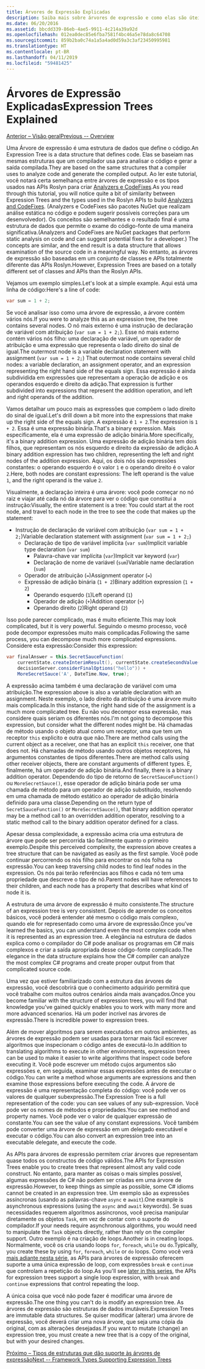 ```yaml
---
title: Árvores de Expressão Explicadas
description: Saiba mais sobre árvores de expressão e como elas são úteis em algoritmos de conversão para execução externa e inspeção do código antes de executá-lo.
ms.date: 06/20/2016
ms.assetid: bbcdd339-86eb-4ae5-9911-4c214a39a92d
ms.openlocfilehash: 012ea0dec85e6fba7581f4bc46a5e78da8c64708
ms.sourcegitcommit: 859b2ba0c74a1a5a4ad0d59a3c3af23450995981
ms.translationtype: HT
ms.contentlocale: pt-BR
ms.lasthandoff: 04/11/2019
ms.locfileid: "59481425"
---
```

# <a name="expression-trees-explained"></a><span data-ttu-id="27d55-103">Árvores de Expressão Explicadas</span><span class="sxs-lookup"><span data-stu-id="27d55-103">Expression Trees Explained</span></span>

[<span data-ttu-id="27d55-104">Anterior – Visão geral</span><span class="sxs-lookup"><span data-stu-id="27d55-104">Previous -- Overview</span></span>](expression-trees.md)

<span data-ttu-id="27d55-105">Uma Árvore de expressão é uma estrutura de dados que define o código.</span><span class="sxs-lookup"><span data-stu-id="27d55-105">An Expression Tree is a data structure that defines code.</span></span> <span data-ttu-id="27d55-106">Elas se baseiam nas mesmas estruturas que um compilador usa para analisar o código e gerar a saída compilada.</span><span class="sxs-lookup"><span data-stu-id="27d55-106">They are based on the same structures that a compiler uses to analyze code and generate the compiled output.</span></span> <span data-ttu-id="27d55-107">Ao ler este tutorial, você notará certa semelhança entre árvores de expressão e os tipos usados nas APIs Roslyn para criar [Analyzers e CodeFixes](https://github.com/dotnet/roslyn-analyzers).</span><span class="sxs-lookup"><span data-stu-id="27d55-107">As you read through this tutorial, you will notice quite a bit of similarity between Expression Trees and the types used in the Roslyn APIs to build [Analyzers and CodeFixes](https://github.com/dotnet/roslyn-analyzers).</span></span>
<span data-ttu-id="27d55-108">(Analyzers e CodeFixes são pacotes NuGet que realizam análise estática no código e podem sugerir possíveis correções para um desenvolvedor). Os conceitos são semelhantes e o resultado final é uma estrutura de dados que permite o exame do código-fonte de uma maneira significativa.</span><span class="sxs-lookup"><span data-stu-id="27d55-108">(Analyzers and CodeFixes are NuGet packages that perform static analysis on code and can suggest potential fixes for a developer.) The concepts are similar, and the end result is a data structure that allows examination of the source code in a meaningful way.</span></span> <span data-ttu-id="27d55-109">No entanto, as árvores de expressão são baseadas em um conjunto de classes e APIs totalmente diferente das APIs Roslyn.</span><span class="sxs-lookup"><span data-stu-id="27d55-109">However, Expression Trees are based on a totally different set of classes and APIs than the Roslyn APIs.</span></span>

<span data-ttu-id="27d55-110">Vejamos um exemplo simples.</span><span class="sxs-lookup"><span data-stu-id="27d55-110">Let's look at a simple example.</span></span>
<span data-ttu-id="27d55-111">Aqui está uma linha de código:</span><span class="sxs-lookup"><span data-stu-id="27d55-111">Here's a line of code:</span></span>

```csharp
var sum = 1 + 2;
```
<span data-ttu-id="27d55-112">Se você analisar isso como uma árvore de expressão, a árvore contém vários nós.</span><span class="sxs-lookup"><span data-stu-id="27d55-112">If you were to analyze this as an expression tree, the tree contains several nodes.</span></span>
<span data-ttu-id="27d55-113">O nó mais externo é uma instrução de declaração de variável com atribuição (`var sum = 1 + 2;`). Esse nó mais externo contém vários nós filho: uma declaração de variável, um operador de atribuição e uma expressão que representa o lado direito do sinal de igual.</span><span class="sxs-lookup"><span data-stu-id="27d55-113">The outermost node is a variable declaration statement with assignment (`var sum = 1 + 2;`) That outermost node contains several child nodes: a variable declaration, an assignment operator, and an expression representing the right hand side of the equals sign.</span></span> <span data-ttu-id="27d55-114">Essa expressão é ainda subdividida em expressões que representam a operação de adição e os operandos esquerdo e direito da adição.</span><span class="sxs-lookup"><span data-stu-id="27d55-114">That expression is further subdivided into expressions that represent the addition operation, and left and right operands of the addition.</span></span>

<span data-ttu-id="27d55-115">Vamos detalhar um pouco mais as expressões que compõem o lado direito do sinal de igual.</span><span class="sxs-lookup"><span data-stu-id="27d55-115">Let's drill down a bit more into the expressions that make up the right side of the equals sign.</span></span>
<span data-ttu-id="27d55-116">A expressão é `1 + 2`.</span><span class="sxs-lookup"><span data-stu-id="27d55-116">The expression is `1 + 2`.</span></span> <span data-ttu-id="27d55-117">Essa é uma expressão binária.</span><span class="sxs-lookup"><span data-stu-id="27d55-117">That's a binary expression.</span></span> <span data-ttu-id="27d55-118">Mais especificamente, ela é uma expressão de adição binária.</span><span class="sxs-lookup"><span data-stu-id="27d55-118">More specifically, it's a binary addition expression.</span></span> <span data-ttu-id="27d55-119">Uma expressão de adição binária tem dois filhos, que representam os nós esquerdo e direito da expressão de adição.</span><span class="sxs-lookup"><span data-stu-id="27d55-119">A binary addition expression has two children, representing the left and right nodes of the addition expression.</span></span> <span data-ttu-id="27d55-120">Aqui, os dois nós são expressões constantes: o operando esquerdo é o valor `1` e o operando direito é o valor `2`.</span><span class="sxs-lookup"><span data-stu-id="27d55-120">Here, both nodes are constant expressions: The left operand is the value `1`, and the right operand is the value `2`.</span></span>

<span data-ttu-id="27d55-121">Visualmente, a declaração inteira é uma árvore: você pode começar no nó raiz e viajar até cada nó da árvore para ver o código que constitui a instrução:</span><span class="sxs-lookup"><span data-stu-id="27d55-121">Visually, the entire statement is a tree: You could start at the root node, and travel to each node in the tree to see the code that makes up the statement:</span></span>

- <span data-ttu-id="27d55-122">Instrução de declaração de variável com atribuição (`var sum = 1 + 2;`)</span><span class="sxs-lookup"><span data-stu-id="27d55-122">Variable declaration statement with assignment (`var sum = 1 + 2;`)</span></span>
  * <span data-ttu-id="27d55-123">Declaração de tipo de variável implícita (`var sum`)</span><span class="sxs-lookup"><span data-stu-id="27d55-123">Implicit variable type declaration (`var sum`)</span></span>
    - <span data-ttu-id="27d55-124">Palavra-chave var implícita (`var`)</span><span class="sxs-lookup"><span data-stu-id="27d55-124">Implicit var keyword (`var`)</span></span>
    - <span data-ttu-id="27d55-125">Declaração de nome de variável (`sum`)</span><span class="sxs-lookup"><span data-stu-id="27d55-125">Variable name declaration (`sum`)</span></span>
  * <span data-ttu-id="27d55-126">Operador de atribuição (`=`)</span><span class="sxs-lookup"><span data-stu-id="27d55-126">Assignment operator (`=`)</span></span>
  * <span data-ttu-id="27d55-127">Expressão de adição binária (`1 + 2`)</span><span class="sxs-lookup"><span data-stu-id="27d55-127">Binary addition expression (`1 + 2`)</span></span>
    - <span data-ttu-id="27d55-128">Operando esquerdo (`1`)</span><span class="sxs-lookup"><span data-stu-id="27d55-128">Left operand (`1`)</span></span>
    - <span data-ttu-id="27d55-129">Operador de adição (`+`)</span><span class="sxs-lookup"><span data-stu-id="27d55-129">Addition operator (`+`)</span></span>
    - <span data-ttu-id="27d55-130">Operando direito (`2`)</span><span class="sxs-lookup"><span data-stu-id="27d55-130">Right operand (`2`)</span></span>

<span data-ttu-id="27d55-131">Isso pode parecer complicado, mas é muito eficiente.</span><span class="sxs-lookup"><span data-stu-id="27d55-131">This may look complicated, but it is very powerful.</span></span> <span data-ttu-id="27d55-132">Seguindo o mesmo processo, você pode decompor expressões muito mais complicadas.</span><span class="sxs-lookup"><span data-stu-id="27d55-132">Following the same process, you can decompose much more complicated expressions.</span></span> <span data-ttu-id="27d55-133">Considere esta expressão:</span><span class="sxs-lookup"><span data-stu-id="27d55-133">Consider this expression:</span></span>

```csharp
var finalAnswer = this.SecretSauceFunction(
    currentState.createInterimResult(), currentState.createSecondValue(1, 2),
    decisionServer.considerFinalOptions("hello")) +
    MoreSecretSauce('A', DateTime.Now, true);
```

<span data-ttu-id="27d55-134">A expressão acima também é uma declaração de variável com uma atribuição.</span><span class="sxs-lookup"><span data-stu-id="27d55-134">The expression above is also a variable declaration with an assignment.</span></span>
<span data-ttu-id="27d55-135">Neste exemplo, o lado direito da atribuição é uma árvore muito mais complicada.</span><span class="sxs-lookup"><span data-stu-id="27d55-135">In this instance, the right hand side of the assignment is a much more complicated tree.</span></span>
<span data-ttu-id="27d55-136">Eu não vou decompor essa expressão, mas considere quais seriam os diferentes nós.</span><span class="sxs-lookup"><span data-stu-id="27d55-136">I'm not going to decompose this expression, but consider what the different nodes might be.</span></span> <span data-ttu-id="27d55-137">Há chamadas de método usando o objeto atual como um receptor, uma que tem um receptor `this` explicito e outra que não.</span><span class="sxs-lookup"><span data-stu-id="27d55-137">There are method calls using the current object as a receiver, one that has an explicit `this` receiver, one that does not.</span></span> <span data-ttu-id="27d55-138">Há chamadas de método usando outros objetos receptores, há argumentos constantes de tipos diferentes.</span><span class="sxs-lookup"><span data-stu-id="27d55-138">There are method calls using other receiver objects, there are constant arguments of different types.</span></span> <span data-ttu-id="27d55-139">E, finalmente, há um operador de adição binária.</span><span class="sxs-lookup"><span data-stu-id="27d55-139">And finally, there is a binary addition operator.</span></span> <span data-ttu-id="27d55-140">Dependendo do tipo de retorno de `SecretSauceFunction()` ou `MoreSecretSauce()`, esse operador de adição binária pode ser uma chamada de método para um operador de adição substituído, resolvendo em uma chamada de método estático ao operador de adição binária definido para uma classe.</span><span class="sxs-lookup"><span data-stu-id="27d55-140">Depending on the return type of `SecretSauceFunction()` or `MoreSecretSauce()`, that binary addition operator may be a method call to an overridden addition operator, resolving to a static method call to the binary addition operator defined for a class.</span></span>

<span data-ttu-id="27d55-141">Apesar dessa complexidade, a expressão acima cria uma estrutura de árvore que pode ser percorrida tão facilmente quanto o primeiro exemplo.</span><span class="sxs-lookup"><span data-stu-id="27d55-141">Despite this perceived complexity, the expression above creates a tree structure that can be navigated as easily as the first sample.</span></span> <span data-ttu-id="27d55-142">Você pode continuar percorrendo os nós filho para encontrar os nós folha na expressão.</span><span class="sxs-lookup"><span data-stu-id="27d55-142">You can keep traversing child nodes to find leaf nodes in the expression.</span></span> <span data-ttu-id="27d55-143">Os nós pai terão referências aos filhos e cada nó tem uma propriedade que descreve o tipo de nó.</span><span class="sxs-lookup"><span data-stu-id="27d55-143">Parent nodes will have references to their children, and each node has a property that describes what kind of node it is.</span></span>

<span data-ttu-id="27d55-144">A estrutura de uma árvore de expressão é muito consistente.</span><span class="sxs-lookup"><span data-stu-id="27d55-144">The structure of an expression tree is very consistent.</span></span> <span data-ttu-id="27d55-145">Depois de aprender os conceitos básicos, você poderá entender até mesmo o código mais complexo, quando ele for representado como uma árvore de expressão.</span><span class="sxs-lookup"><span data-stu-id="27d55-145">Once you've learned the basics, you can understand even the most complex code when it is represented as an expression tree.</span></span> <span data-ttu-id="27d55-146">A elegância na estrutura de dados explica como o compilador do C# pode analisar os programas em C# mais complexos e criar a saída apropriada desse código-fonte complicado.</span><span class="sxs-lookup"><span data-stu-id="27d55-146">The elegance in the data structure explains how the C# compiler can analyze the most complex C# programs and create proper output from that complicated source code.</span></span>

<span data-ttu-id="27d55-147">Uma vez que estiver familiarizado com a estrutura das árvores de expressão, você descobrirá que o conhecimento adquirido permitirá que você trabalhe com muitos outros cenários ainda mais avançados.</span><span class="sxs-lookup"><span data-stu-id="27d55-147">Once you become familiar with the structure of expression trees, you will find that knowledge you've gained quickly enables you to work with many more and more advanced scenarios.</span></span> <span data-ttu-id="27d55-148">Há um poder incrível nas árvores de expressão.</span><span class="sxs-lookup"><span data-stu-id="27d55-148">There is incredible power to expression trees.</span></span>

<span data-ttu-id="27d55-149">Além de mover algoritmos para serem executados em outros ambientes, as árvores de expressão podem ser usadas para tornar mais fácil escrever algoritmos que inspecionam o código antes de executá-lo.</span><span class="sxs-lookup"><span data-stu-id="27d55-149">In addition to translating algorithms to execute in other environments, expression trees can be used to make it easier to write algorithms that inspect code before executing it.</span></span> <span data-ttu-id="27d55-150">Você pode escrever um método cujos argumentos são expressões e, em seguida, examinar essas expressões antes de executar o código.</span><span class="sxs-lookup"><span data-stu-id="27d55-150">You can write a method whose arguments are expressions and then examine those expressions before executing the code.</span></span> <span data-ttu-id="27d55-151">A árvore de expressão é uma representação completa do código: você pode ver os valores de qualquer subexpressão.</span><span class="sxs-lookup"><span data-stu-id="27d55-151">The Expression Tree is a full representation of the code: you can see values of any sub-expression.</span></span>
<span data-ttu-id="27d55-152">Você pode ver os nomes de métodos e propriedades.</span><span class="sxs-lookup"><span data-stu-id="27d55-152">You can see method and property names.</span></span> <span data-ttu-id="27d55-153">Você pode ver o valor de qualquer expressão de constante.</span><span class="sxs-lookup"><span data-stu-id="27d55-153">You can see the value of any constant expressions.</span></span>
<span data-ttu-id="27d55-154">Você também pode converter uma árvore de expressão em um delegado executável e executar o código.</span><span class="sxs-lookup"><span data-stu-id="27d55-154">You can also convert an expression tree into an executable delegate, and execute the code.</span></span>

<span data-ttu-id="27d55-155">As APIs para árvores de expressão permitem criar árvores que representam quase todos os constructos de código válidos.</span><span class="sxs-lookup"><span data-stu-id="27d55-155">The APIs for Expression Trees enable you to create trees that represent almost any valid code construct.</span></span> <span data-ttu-id="27d55-156">No entanto, para manter as coisas o mais simples possível, algumas expressões de C# não podem ser criadas em uma árvore de expressão.</span><span class="sxs-lookup"><span data-stu-id="27d55-156">However, to keep things as simple as possible, some C# idioms cannot be created in an expression tree.</span></span> <span data-ttu-id="27d55-157">Um exemplo são as expressões assíncronas (usando as palavras-chave `async` e `await`).</span><span class="sxs-lookup"><span data-stu-id="27d55-157">One example is asynchronous expressions (using the `async` and `await` keywords).</span></span> <span data-ttu-id="27d55-158">Se suas necessidades requerem algoritmos assíncronos, você precisa manipular diretamente os objetos `Task`, em vez de contar com o suporte do compilador.</span><span class="sxs-lookup"><span data-stu-id="27d55-158">If your needs require asynchronous algorithms, you would need to manipulate the `Task` objects directly, rather than rely on the compiler support.</span></span> <span data-ttu-id="27d55-159">Outro exemplo é na criação de loops.</span><span class="sxs-lookup"><span data-stu-id="27d55-159">Another is in creating loops.</span></span> <span data-ttu-id="27d55-160">Normalmente, você os cria usando loops `for`, `foreach`, `while` ou `do`.</span><span class="sxs-lookup"><span data-stu-id="27d55-160">Typically, you create these by using `for`, `foreach`, `while` or `do` loops.</span></span> <span data-ttu-id="27d55-161">Como você verá [mais adiante nesta série](expression-trees-building.md), as APIs para árvores de expressão oferecem suporte a uma única expressão de loop, com expressões `break` e `continue` que controlam a repetição do loop.</span><span class="sxs-lookup"><span data-stu-id="27d55-161">As you'll see [later in this series](expression-trees-building.md), the APIs for expression trees support a single loop expression, with `break` and `continue` expressions that control repeating the loop.</span></span>

<span data-ttu-id="27d55-162">A única coisa que você não pode fazer é modificar uma árvore de expressão.</span><span class="sxs-lookup"><span data-stu-id="27d55-162">The one thing you can't do is modify an expression tree.</span></span>  <span data-ttu-id="27d55-163">As árvores de expressão são estruturas de dados imutáveis.</span><span class="sxs-lookup"><span data-stu-id="27d55-163">Expression Trees are immutable data structures.</span></span> <span data-ttu-id="27d55-164">Se quiser modificar (alterar) uma árvore de expressão, você deverá criar uma nova árvore, que seja uma cópia da original, com as alterações desejadas.</span><span class="sxs-lookup"><span data-stu-id="27d55-164">If you want to mutate (change) an expression tree, you must create a new tree that is a copy of the original, but with your desired changes.</span></span>

[<span data-ttu-id="27d55-165">Próximo – Tipos de estruturas que dão suporte às árvores de expressão</span><span class="sxs-lookup"><span data-stu-id="27d55-165">Next -- Framework Types Supporting Expression Trees</span></span>](expression-classes.md)
